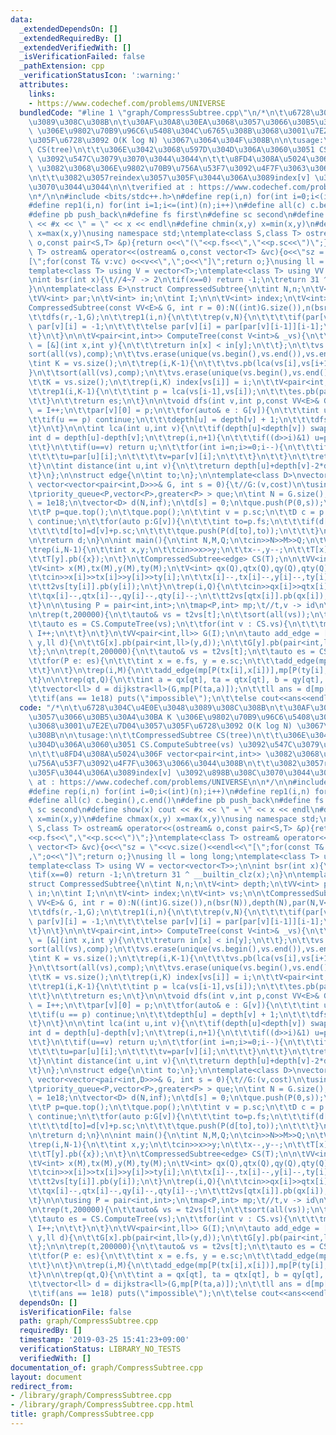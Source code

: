 ```yaml
---
data:
  _extendedDependsOn: []
  _extendedRequiredBy: []
  _extendedVerifiedWith: []
  _isVerificationFailed: false
  _pathExtension: cpp
  _verificationStatusIcon: ':warning:'
  attributes:
    links:
    - https://www.codechef.com/problems/UNIVERSE
  bundledCode: "#line 1 \"graph/CompressSubtree.cpp\"\n/*\n\t\u6728\u304C\u4E0E\u3048\
    \u3089\u308C\u308B\n\t\u30AF\u30A8\u30EA\u3068\u3057\u3066\u30B5\u30A4\u30BA K\
    \ \u306E\u9802\u70B9\u96C6\u5408\u304C\u6765\u308B\u3068\u3001\u7E2E\u7D04\u3057\
    \u305F\u6728\u3092 O(K log N) \u3067\u3064\u304F\u308B\n\n\tusage:\n\t\tCompressedSubtree\
    \ CS(tree)\n\t\t\u306E\u3042\u3068\u597D\u304D\u306A\u3060\u3051 CS.ComputeSubtree(vs)\
    \ \u3092\u547C\u3079\u3070\u3044\u3044\n\t\t\u8FD4\u308A\u5024\u306F vector<pair<int,int>>\
    \ \u3082\u3068\u306E\u9802\u70B9\u756A\u53F7\u3092\u4F7F\u3063\u3066\u3044\u308B\
    \n\t\t\u3082\u3057reindex\u3057\u305F\u3044\u306A\u3089index[v] \u3092\u898B\u308C\
    \u3070\u3044\u3044\n\n\tverified at : https://www.codechef.com/problems/UNIVERSE\n\
    \n*/\n\n#include <bits/stdc++.h>\n#define rep(i,n) for(int i=0;i<(int)(n);i++)\n\
    #define rep1(i,n) for(int i=1;i<=(int)(n);i++)\n#define all(c) c.begin(),c.end()\n\
    #define pb push_back\n#define fs first\n#define sc second\n#define show(x) cout\
    \ << #x << \" = \" << x << endl\n#define chmin(x,y) x=min(x,y)\n#define chmax(x,y)\
    \ x=max(x,y)\nusing namespace std;\ntemplate<class S,class T> ostream& operator<<(ostream&\
    \ o,const pair<S,T> &p){return o<<\"(\"<<p.fs<<\",\"<<p.sc<<\")\";}\ntemplate<class\
    \ T> ostream& operator<<(ostream& o,const vector<T> &vc){o<<\"sz = \"<<vc.size()<<endl<<\"\
    [\";for(const T& v:vc) o<<v<<\",\";o<<\"]\";return o;}\nusing ll = long long;\n\
    template<class T> using V = vector<T>;\ntemplate<class T> using VV = vector<vector<T>>;\n\
    \nint bsr(int x){\t//4~7 -> 2\n\tif(x==0) return -1;\n\treturn 31 ^ __builtin_clz(x);\n\
    }\n\ntemplate<class E>\nstruct CompressedSubtree{\n\tint N,n;\n\tV<int> depth;\n\
    \tVV<int> par;\n\tV<int> in;\n\tint I;\n\n\tV<int> index;\n\tV<int> vs;\n\n\t\
    CompressedSubtree(const VV<E>& G, int r = 0):N((int)G.size()),n(bsr(N)),depth(N),par(N,V<int>(n+1)),in(N),I(0),index(N){\n\
    \t\tdfs(r,-1,G);\n\t\trep1(i,n){\n\t\t\trep(v,N){\n\t\t\t\tif(par[v][i-1] == -1)\
    \ par[v][i] = -1;\n\t\t\t\telse par[v][i] = par[par[v][i-1]][i-1];\n\t\t\t}\n\t\
    \t}\n\t}\n\n\tV<pair<int,int>> ComputeTree(const V<int>& _vs){\n\t\tauto comp\
    \ = [&](int x,int y){\n\t\t\treturn in[x] < in[y];\n\t\t};\n\t\tvs = _vs;\n\t\t\
    sort(all(vs),comp);\n\t\tvs.erase(unique(vs.begin(),vs.end()),vs.end());\n\n\t\
    \tint K = vs.size();\n\t\trep(i,K-1){\n\t\t\tvs.pb(lca(vs[i],vs[i+1]));\n\t\t\
    }\n\t\tsort(all(vs),comp);\n\t\tvs.erase(unique(vs.begin(),vs.end()),vs.end());\n\
    \t\tK = vs.size();\n\t\trep(i,K) index[vs[i]] = i;\n\t\tV<pair<int,int>> es;\n\
    \t\trep1(i,K-1){\n\t\t\tint p = lca(vs[i-1],vs[i]);\n\t\t\tes.pb(pair<int,int>(vs[i],p));\n\
    \t\t}\n\t\treturn es;\n\t}\n\n\tvoid dfs(int v,int p,const VV<E>& G){\n\t\tin[v]\
    \ = I++;\n\t\tpar[v][0] = p;\n\t\tfor(auto& e : G[v]){\n\t\t\tint u = e.to;\n\t\
    \t\tif(u == p) continue;\n\t\t\tdepth[u] = depth[v] + 1;\n\t\t\tdfs(u,v,G);\n\t\
    \t}\n\t}\n\n\tint lca(int u,int v){\n\t\tif(depth[u]<depth[v]) swap(u,v);\n\t\t\
    int d = depth[u]-depth[v];\n\t\trep(i,n+1){\n\t\t\tif((d>>i)&1) u=par[u][i];\n\
    \t\t}\n\t\tif(u==v) return u;\n\t\tfor(int i=n;i>=0;i--){\n\t\t\tif(par[u][i]!=par[v][i]){\n\
    \t\t\t\tu=par[u][i];\n\t\t\t\tv=par[v][i];\n\t\t\t}\n\t\t}\n\t\treturn par[v][0];\n\
    \t}\n\tint distance(int u,int v){\n\t\treturn depth[u]+depth[v]-2*depth[lca(u,v)];\n\
    \t}\n};\n\nstruct edge{\n\tint to;\n};\n\ntemplate<class D>\nvector<D> dijkstra(const\
    \ vector<vector<pair<int,D>>>& G, int s = 0){\t//G:(v,cost)\n\tusing P = pair<D,int>;\n\
    \tpriority_queue<P,vector<P>,greater<P> > que;\n\tint N = G.size();\n\n\tD inf\
    \ = 1e18;\n\tvector<D> d(N,inf);\n\td[s] = 0;\n\tque.push(P(0,s));\n\n\twhile(!que.empty()){\n\
    \t\tP p=que.top();\n\t\tque.pop();\n\t\tint v = p.sc;\n\t\tD c = p.fs;\n\t\tif(d[v]!=c)\
    \ continue;\n\t\tfor(auto p:G[v]){\n\t\t\tint to=p.fs;\n\t\t\tif(d[to]>d[v]+p.sc){\n\
    \t\t\t\td[to]=d[v]+p.sc;\n\t\t\t\tque.push(P(d[to],to));\n\t\t\t}\n\t\t}\n\t}\n\
    \n\treturn d;\n}\n\nint main(){\n\tint N,M,Q;\n\tcin>>N>>M>>Q;\n\tVV<edge> T(N);\n\
    \trep(i,N-1){\n\t\tint x,y;\n\t\tcin>>x>>y;\n\t\tx--,y--;\n\t\tT[x].pb({y});\n\
    \t\tT[y].pb({x});\n\t}\n\tCompressedSubtree<edge> CS(T);\n\n\tVV<int> t2vs(200000);\n\
    \tV<int> x(M),tx(M),y(M),ty(M);\n\tV<int> qx(Q),qtx(Q),qy(Q),qty(Q);\n\n\trep(i,M){\n\
    \t\tcin>>x[i]>>tx[i]>>y[i]>>ty[i];\n\t\tx[i]--,tx[i]--,y[i]--,ty[i]--;\n\t\tt2vs[tx[i]].pb(x[i]);\n\
    \t\tt2vs[ty[i]].pb(y[i]);\n\t}\n\trep(i,Q){\n\t\tcin>>qx[i]>>qtx[i]>>qy[i]>>qty[i];\n\
    \t\tqx[i]--,qtx[i]--,qy[i]--,qty[i]--;\n\t\tt2vs[qtx[i]].pb(qx[i]);\n\t\tt2vs[qty[i]].pb(qy[i]);\n\
    \t}\n\n\tusing P = pair<int,int>;\n\tmap<P,int> mp;\t//t,v -> id\n\tint I = 0;\n\
    \n\trep(t,200000){\n\t\tauto& vs = t2vs[t];\n\t\tsort(all(vs));\n\t\tvs.erase(unique(all(vs)),vs.end());\n\
    \t\tauto es = CS.ComputeTree(vs);\n\t\tfor(int v : CS.vs){\n\t\t\tmp[P(t,v)] =\
    \ I++;\n\t\t}\n\t}\n\tVV<pair<int,ll>> G(I);\n\n\tauto add_edge = [&](int x,int\
    \ y,ll d){\n\t\tG[x].pb(pair<int,ll>(y,d));\n\t\tG[y].pb(pair<int,ll>(x,d));\n\
    \t};\n\n\trep(t,200000){\n\t\tauto& vs = t2vs[t];\n\t\tauto es = CS.ComputeTree(vs);\n\
    \t\tfor(P e: es){\n\t\t\tint x = e.fs, y = e.sc;\n\t\t\tadd_edge(mp[P(t,x)],mp[P(t,y)],CS.distance(x,y));\n\
    \t\t}\n\t}\n\trep(i,M){\n\t\tadd_edge(mp[P(tx[i],x[i])],mp[P(ty[i],y[i])],1);\n\
    \t}\n\n\trep(qt,Q){\n\t\tint a = qx[qt], ta = qtx[qt], b = qy[qt], tb = qty[qt];\n\
    \t\tvector<ll> d = dijkstra<ll>(G,mp[P(ta,a)]);\n\t\tll ans = d[mp[P(tb,b)]];\n\
    \t\tif(ans == 1e18) puts(\"impossible\");\n\t\telse cout<<ans<<endl;\n\t}\n}\n"
  code: "/*\n\t\u6728\u304C\u4E0E\u3048\u3089\u308C\u308B\n\t\u30AF\u30A8\u30EA\u3068\
    \u3057\u3066\u30B5\u30A4\u30BA K \u306E\u9802\u70B9\u96C6\u5408\u304C\u6765\u308B\
    \u3068\u3001\u7E2E\u7D04\u3057\u305F\u6728\u3092 O(K log N) \u3067\u3064\u304F\
    \u308B\n\n\tusage:\n\t\tCompressedSubtree CS(tree)\n\t\t\u306E\u3042\u3068\u597D\
    \u304D\u306A\u3060\u3051 CS.ComputeSubtree(vs) \u3092\u547C\u3079\u3070\u3044\u3044\
    \n\t\t\u8FD4\u308A\u5024\u306F vector<pair<int,int>> \u3082\u3068\u306E\u9802\u70B9\
    \u756A\u53F7\u3092\u4F7F\u3063\u3066\u3044\u308B\n\t\t\u3082\u3057reindex\u3057\
    \u305F\u3044\u306A\u3089index[v] \u3092\u898B\u308C\u3070\u3044\u3044\n\n\tverified\
    \ at : https://www.codechef.com/problems/UNIVERSE\n\n*/\n\n#include <bits/stdc++.h>\n\
    #define rep(i,n) for(int i=0;i<(int)(n);i++)\n#define rep1(i,n) for(int i=1;i<=(int)(n);i++)\n\
    #define all(c) c.begin(),c.end()\n#define pb push_back\n#define fs first\n#define\
    \ sc second\n#define show(x) cout << #x << \" = \" << x << endl\n#define chmin(x,y)\
    \ x=min(x,y)\n#define chmax(x,y) x=max(x,y)\nusing namespace std;\ntemplate<class\
    \ S,class T> ostream& operator<<(ostream& o,const pair<S,T> &p){return o<<\"(\"\
    <<p.fs<<\",\"<<p.sc<<\")\";}\ntemplate<class T> ostream& operator<<(ostream& o,const\
    \ vector<T> &vc){o<<\"sz = \"<<vc.size()<<endl<<\"[\";for(const T& v:vc) o<<v<<\"\
    ,\";o<<\"]\";return o;}\nusing ll = long long;\ntemplate<class T> using V = vector<T>;\n\
    template<class T> using VV = vector<vector<T>>;\n\nint bsr(int x){\t//4~7 -> 2\n\
    \tif(x==0) return -1;\n\treturn 31 ^ __builtin_clz(x);\n}\n\ntemplate<class E>\n\
    struct CompressedSubtree{\n\tint N,n;\n\tV<int> depth;\n\tVV<int> par;\n\tV<int>\
    \ in;\n\tint I;\n\n\tV<int> index;\n\tV<int> vs;\n\n\tCompressedSubtree(const\
    \ VV<E>& G, int r = 0):N((int)G.size()),n(bsr(N)),depth(N),par(N,V<int>(n+1)),in(N),I(0),index(N){\n\
    \t\tdfs(r,-1,G);\n\t\trep1(i,n){\n\t\t\trep(v,N){\n\t\t\t\tif(par[v][i-1] == -1)\
    \ par[v][i] = -1;\n\t\t\t\telse par[v][i] = par[par[v][i-1]][i-1];\n\t\t\t}\n\t\
    \t}\n\t}\n\n\tV<pair<int,int>> ComputeTree(const V<int>& _vs){\n\t\tauto comp\
    \ = [&](int x,int y){\n\t\t\treturn in[x] < in[y];\n\t\t};\n\t\tvs = _vs;\n\t\t\
    sort(all(vs),comp);\n\t\tvs.erase(unique(vs.begin(),vs.end()),vs.end());\n\n\t\
    \tint K = vs.size();\n\t\trep(i,K-1){\n\t\t\tvs.pb(lca(vs[i],vs[i+1]));\n\t\t\
    }\n\t\tsort(all(vs),comp);\n\t\tvs.erase(unique(vs.begin(),vs.end()),vs.end());\n\
    \t\tK = vs.size();\n\t\trep(i,K) index[vs[i]] = i;\n\t\tV<pair<int,int>> es;\n\
    \t\trep1(i,K-1){\n\t\t\tint p = lca(vs[i-1],vs[i]);\n\t\t\tes.pb(pair<int,int>(vs[i],p));\n\
    \t\t}\n\t\treturn es;\n\t}\n\n\tvoid dfs(int v,int p,const VV<E>& G){\n\t\tin[v]\
    \ = I++;\n\t\tpar[v][0] = p;\n\t\tfor(auto& e : G[v]){\n\t\t\tint u = e.to;\n\t\
    \t\tif(u == p) continue;\n\t\t\tdepth[u] = depth[v] + 1;\n\t\t\tdfs(u,v,G);\n\t\
    \t}\n\t}\n\n\tint lca(int u,int v){\n\t\tif(depth[u]<depth[v]) swap(u,v);\n\t\t\
    int d = depth[u]-depth[v];\n\t\trep(i,n+1){\n\t\t\tif((d>>i)&1) u=par[u][i];\n\
    \t\t}\n\t\tif(u==v) return u;\n\t\tfor(int i=n;i>=0;i--){\n\t\t\tif(par[u][i]!=par[v][i]){\n\
    \t\t\t\tu=par[u][i];\n\t\t\t\tv=par[v][i];\n\t\t\t}\n\t\t}\n\t\treturn par[v][0];\n\
    \t}\n\tint distance(int u,int v){\n\t\treturn depth[u]+depth[v]-2*depth[lca(u,v)];\n\
    \t}\n};\n\nstruct edge{\n\tint to;\n};\n\ntemplate<class D>\nvector<D> dijkstra(const\
    \ vector<vector<pair<int,D>>>& G, int s = 0){\t//G:(v,cost)\n\tusing P = pair<D,int>;\n\
    \tpriority_queue<P,vector<P>,greater<P> > que;\n\tint N = G.size();\n\n\tD inf\
    \ = 1e18;\n\tvector<D> d(N,inf);\n\td[s] = 0;\n\tque.push(P(0,s));\n\n\twhile(!que.empty()){\n\
    \t\tP p=que.top();\n\t\tque.pop();\n\t\tint v = p.sc;\n\t\tD c = p.fs;\n\t\tif(d[v]!=c)\
    \ continue;\n\t\tfor(auto p:G[v]){\n\t\t\tint to=p.fs;\n\t\t\tif(d[to]>d[v]+p.sc){\n\
    \t\t\t\td[to]=d[v]+p.sc;\n\t\t\t\tque.push(P(d[to],to));\n\t\t\t}\n\t\t}\n\t}\n\
    \n\treturn d;\n}\n\nint main(){\n\tint N,M,Q;\n\tcin>>N>>M>>Q;\n\tVV<edge> T(N);\n\
    \trep(i,N-1){\n\t\tint x,y;\n\t\tcin>>x>>y;\n\t\tx--,y--;\n\t\tT[x].pb({y});\n\
    \t\tT[y].pb({x});\n\t}\n\tCompressedSubtree<edge> CS(T);\n\n\tVV<int> t2vs(200000);\n\
    \tV<int> x(M),tx(M),y(M),ty(M);\n\tV<int> qx(Q),qtx(Q),qy(Q),qty(Q);\n\n\trep(i,M){\n\
    \t\tcin>>x[i]>>tx[i]>>y[i]>>ty[i];\n\t\tx[i]--,tx[i]--,y[i]--,ty[i]--;\n\t\tt2vs[tx[i]].pb(x[i]);\n\
    \t\tt2vs[ty[i]].pb(y[i]);\n\t}\n\trep(i,Q){\n\t\tcin>>qx[i]>>qtx[i]>>qy[i]>>qty[i];\n\
    \t\tqx[i]--,qtx[i]--,qy[i]--,qty[i]--;\n\t\tt2vs[qtx[i]].pb(qx[i]);\n\t\tt2vs[qty[i]].pb(qy[i]);\n\
    \t}\n\n\tusing P = pair<int,int>;\n\tmap<P,int> mp;\t//t,v -> id\n\tint I = 0;\n\
    \n\trep(t,200000){\n\t\tauto& vs = t2vs[t];\n\t\tsort(all(vs));\n\t\tvs.erase(unique(all(vs)),vs.end());\n\
    \t\tauto es = CS.ComputeTree(vs);\n\t\tfor(int v : CS.vs){\n\t\t\tmp[P(t,v)] =\
    \ I++;\n\t\t}\n\t}\n\tVV<pair<int,ll>> G(I);\n\n\tauto add_edge = [&](int x,int\
    \ y,ll d){\n\t\tG[x].pb(pair<int,ll>(y,d));\n\t\tG[y].pb(pair<int,ll>(x,d));\n\
    \t};\n\n\trep(t,200000){\n\t\tauto& vs = t2vs[t];\n\t\tauto es = CS.ComputeTree(vs);\n\
    \t\tfor(P e: es){\n\t\t\tint x = e.fs, y = e.sc;\n\t\t\tadd_edge(mp[P(t,x)],mp[P(t,y)],CS.distance(x,y));\n\
    \t\t}\n\t}\n\trep(i,M){\n\t\tadd_edge(mp[P(tx[i],x[i])],mp[P(ty[i],y[i])],1);\n\
    \t}\n\n\trep(qt,Q){\n\t\tint a = qx[qt], ta = qtx[qt], b = qy[qt], tb = qty[qt];\n\
    \t\tvector<ll> d = dijkstra<ll>(G,mp[P(ta,a)]);\n\t\tll ans = d[mp[P(tb,b)]];\n\
    \t\tif(ans == 1e18) puts(\"impossible\");\n\t\telse cout<<ans<<endl;\n\t}\n}\n"
  dependsOn: []
  isVerificationFile: false
  path: graph/CompressSubtree.cpp
  requiredBy: []
  timestamp: '2019-03-25 15:41:23+09:00'
  verificationStatus: LIBRARY_NO_TESTS
  verifiedWith: []
documentation_of: graph/CompressSubtree.cpp
layout: document
redirect_from:
- /library/graph/CompressSubtree.cpp
- /library/graph/CompressSubtree.cpp.html
title: graph/CompressSubtree.cpp
---
```


